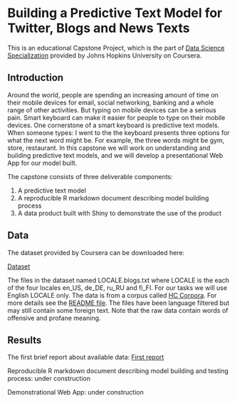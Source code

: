 # Building a Predictive Text Model for Twitter, Blogs and News Texts

This is an educational Capstone Project, which is the part of [Data Science Specialization](https://www.coursera.org/specialization/jhudatascience/1?utm_medium=listingPage) provided by Johns Hopkins University on Coursera. 

## Introduction

Around the world, people are spending an increasing amount of time on their mobile devices for email, social networking, banking and a whole range of other activities. But typing on mobile devices can be a serious pain. Smart keyboard can make it easier for people to type on their mobile devices. One cornerstone of a smart keyboard is predictive text models. When someone types: 
I went to the 
the keyboard presents three options for what the next word might be. For example, the three words might be gym, store, restaurant. In this capstone we will work on understanding and building predictive text models, and we will develop a presentational Web App for our model built. 

The capstone consists of three deliverable components:

1. A predictive text model
2. A reproducible R markdown document describing model building process
3. A data product built with Shiny to demonstrate the use of the product 

## Data

The dataset provided by Coursera can be downloaded here:

[Dataset](https://d396qusza40orc.cloudfront.net/dsscapstone/dataset/Coursera-SwiftKey.zip)

The files in the dataset named LOCALE.blogs.txt where LOCALE is the each of the four locales en_US, de_DE, ru_RU and fi_FI. For our tasks we will use English LOCALE only. The data is from a corpus called [HC Corpora](http://www.corpora.heliohost.org). For more details see the [README file](http://www.corpora.heliohost.org/aboutcorpus.html). The files have been language filtered but may still contain some foreign text.
Note that the raw data contain words of offensive and profane meaning.

## Results

The first brief report about available data:
[First report](http://htmlpreview.github.io/?https://github.com/HukoJack/Natural_Language_Processing_Project/blob/master/milestone_report.html)

Reproducible R markdown document describing model building and testing process:
under construction

Demonstrational Web App:
under construction
